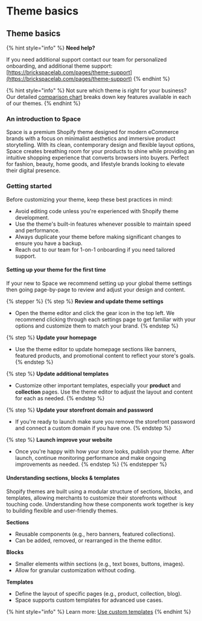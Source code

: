 # Theme basics

## Theme basics

{% hint style="info" %}
**Need help?**

If you need additional support contact our team for personalized onboarding, and additional theme support: [https://brickspacelab.com/pages/theme-support](https://brickspacelab.com/pages/theme-support)
{% endhint %}

{% hint style="info" %}
Not sure which theme is right for your business? Our detailed [comparison chart](https://help.brickspacelab.com/general/theme-comparisons) breaks down key features available in each of our themes.
{% endhint %}

### An introduction to Space

Space is a premium Shopify theme designed for modern eCommerce brands with a focus on minimalist aesthetics and immersive product storytelling. With its clean, contemporary design and flexible layout options, Space creates breathing room for your products to shine while providing an intuitive shopping experience that converts browsers into buyers. Perfect for fashion, beauty, home goods, and lifestyle brands looking to elevate their digital presence.

### Getting started

Before customizing your theme, keep these best practices in mind:

* Avoid editing code unless you're experienced with Shopify theme development.
* Use the theme's built-in features whenever possible to maintain speed and performance.
* Always duplicate your theme before making significant changes to ensure you have a backup.
* Reach out to our team for 1-on-1 onboarding if you need tailored support.

#### Setting up your theme for the first time

If your new to Space we recommend setting up your global theme settings then going page-by-page to review and adjust your design and content.

{% stepper %}
{% step %}
**Review and update theme settings**

* Open the theme editor and click the gear icon in the top left. We recommend clicking through each settings page to get familiar with your options and customize them to match your brand.
{% endstep %}

{% step %}
**Update your homepage**

* Use the theme editor to update homepage sections like banners, featured products, and promotional content to reflect your store's goals.
{% endstep %}

{% step %}
**Update additional templates**

* Customize other important templates, especially your **product** and **collection** pages. Use the theme editor to adjust the layout and content for each as needed.
{% endstep %}

{% step %}
**Update your storefront domain and password**

* If you're ready to launch make sure you remove the storefront password and connect a custom domain if you have one.
{% endstep %}

{% step %}
**Launch improve your website**

* Once you're happy with how your store looks, publish your theme. After launch, continue monitoring performance and make ongoing improvements as needed.
{% endstep %}
{% endstepper %}

#### **Understanding sections, blocks & templates**

Shopify themes are built using a modular structure of sections, blocks, and templates, allowing merchants to customize their storefronts without touching code. Understanding how these components work together is key to building flexible and user-friendly themes.

**Sections**

* Reusable components (e.g., hero banners, featured collections).
* Can be added, removed, or rearranged in the theme editor.

**Blocks**

* Smaller elements within sections (e.g., text boxes, buttons, images).
* Allow for granular customization without coding.

**Templates**

* Define the layout of specific pages (e.g., product, collection, blog).
* Space supports custom templates for advanced use cases.

{% hint style="info" %}
Learn more: [Use custom templates](https://help.brickspacelab.com/theme-basics/use-custom-templates)
{% endhint %}
